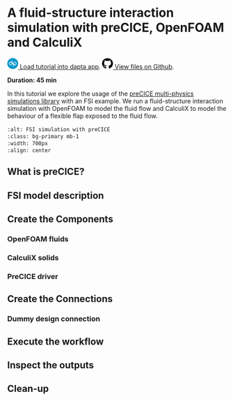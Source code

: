 # A fluid-structure interaction simulation with preCICE, OpenFOAM and CalculiX

[<img src="media/Dapta-Brandmark-RGB.svg" alt="dapta" width="25px" height="25px"> Load tutorial into dapta app](https://app.daptaflow.com/tutorial/11).
[<img src="media/github.svg" alt="github" width="25px" height="25px"> View files on Github](https://github.com/daptablade/docs/tree/master/mynewbook/Tutorials/precice/perpendicular_plate).

**Duration: 45 min**

In this tutorial we explore the usage of the [preCICE multi-physics simulations library](https://precice.org/) with an FSI example. We run a fluid-structure interaction simulation with OpenFOAM to model the fluid flow and CalculiX to model the behaviour of a flexible flap exposed to the fluid flow.

```{image} media/precice-elastic-beam-1.png
:alt: FSI simulation with preCICE
:class: bg-primary mb-1
:width: 700px
:align: center
```

## What is preCICE?


## FSI model description


## Create the Components

### OpenFOAM fluids

### CalculiX solids

### PreCICE driver


## Create the Connections

### Dummy design connection


## Execute the workflow


## Inspect the outputs


## Clean-up